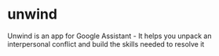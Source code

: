 # unwind
Unwind is an app for Google Assistant - It helps you unpack an interpersonal conflict and build the skills needed to resolve it
